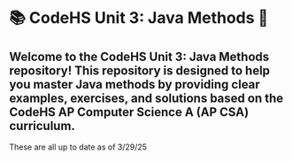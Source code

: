# 📚 CodeHS Unit 3: Java Methods 🚀

Welcome to the **CodeHS Unit 3: Java Methods** repository! This repository is designed to help you master Java methods by providing clear examples, exercises, and solutions based on the **CodeHS AP Computer Science** A (AP CSA) curriculum.
-----
These are all up to date as of 3/29/25
